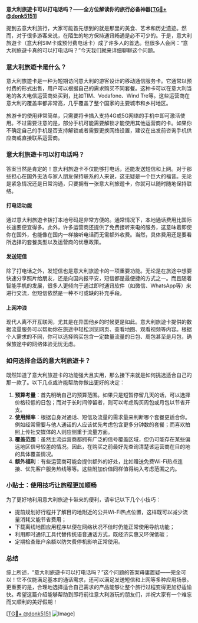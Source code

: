 **意大利旅遊卡可以打电话吗？——全方位解读你的旅行必备神器[[TG💪+ @donk5151](https://t.me/s/donk5151)]**

提到去意大利旅行，大家可能首先想到的就是那里的美食、艺术和历史遗迹。然而，对于很多游客来说，在陌生的地方保持通讯畅通是必不可少的。于是，意大利旅遊卡（意大利SIM卡或预付费电话卡）成了许多人的首选。但很多人会问：“意大利旅遊卡真的可以打电话吗？”今天我们就来详细聊聊这个问题。

### 意大利旅遊卡是什么？

意大利旅遊卡是一种为短期访问意大利的游客设计的移动通信服务卡。它通常以预付费的形式出售，用户可以根据自己的需求购买不同套餐。这种卡可以在意大利当地的各大电信运营商处买到，比如TIM、Vodafone、Wind Tre等。这些运营商在意大利的覆盖率都非常高，几乎覆盖了整个国家的主要城市和乡村地区。

旅游卡的使用非常简单，只需要将卡插入支持4G或5G网络的手机中即可激活使用。不过需要注意的是，部分手机可能需要解锁才能使用其他运营商的卡。如果你不确定自己的手机是否支持解锁或者需要更换网络设置，建议在出发前咨询手机供应商或直接联系运营商。

### 意大利旅遊卡可以打电话吗？

答案当然是肯定的！意大利旅遊卡不仅能够打电话，还能发送短信和上网。对于那些担心在国外无法与家人朋友保持联系的人来说，这无疑是一个巨大的福音。无论是紧急情况还是日常沟通，只要拥有一张意大利旅遊卡，你就可以随时随地保持联络。

#### 打电话功能

通过意大利旅遊卡拨打本地号码是非常方便的。通常情况下，本地通话费用比国际长途要便宜得多。此外，许多运营商还提供了免费接听来电的服务，这意味着即使你在国外，也能像在国内一样接听电话而无需额外收费。当然，具体费用还是要看所选择的套餐类型以及运营商的优惠政策。

#### 发送短信

除了打电话之外，发短信也是意大利旅遊卡的一项重要功能。无论是在旅途中想要快速分享照片给朋友，还是向国内报平安，短信都是最便捷的方式之一。而且随着智能手机的发展，很多人更倾向于通过即时通讯软件（如微信、WhatsApp等）来进行交流，但短信依然是一种不可或缺的补充手段。

#### 上网冲浪

现代人离不开互联网，尤其是在异国他乡的时候更是如此。意大利旅遊卡提供的数据流量服务可以帮助你在旅途中轻松浏览网页、查看地图、观看视频等内容。根据个人需求的不同，你可以选择购买包含一定数量流量的日包、周包甚至是月包，确保旅途中的网络体验无忧无虑。

### 如何选择合适的意大利旅遊卡？

既然知道了意大利旅遊卡的功能强大且实用，那么接下来就是如何挑选适合自己的那一款了。以下几点或许能帮助你做出更好的决定：

1. **预算考量**：首先明确自己的预算范围。如果只是短暂停留几天的话，可以选择价格较低的日包；而对于长时间停留者，则可以考虑购买周包或月包以节省开支。
2. **使用频率**：根据自身对通话、短信及流量的需求量来判断哪个套餐更适合你。例如经常需要与他人通话的人应该优先考虑包含更多分钟数的套餐；而喜欢拍照上传社交媒体的人则应侧重于流量方面。
3. **覆盖范围**：虽然主流运营商都拥有广泛的信号覆盖区域，但仍可能存在某些偏远地区信号较差的情况。因此，在购买之前最好先查询清楚该运营商在目的地的具体覆盖情况。
4. **额外福利**：有些运营商可能会提供额外的好处，比如赠送免费Wi-Fi热点连接、优先客户服务热线等等。这些附加价值同样值得纳入考虑范围之内。

### 小贴士：使用技巧让旅程更加顺畅

为了更好地利用意大利旅遊卡带来的便利，请牢记以下几个小技巧：
- 提前规划好行程并了解目的地附近的公共Wi-Fi热点位置，这样既可以减少流量消耗又能节省费用；
- 下载离线地图应用程序以便在网络状况不佳时仍能正常使用导航功能；
- 利用即时通讯工具代替传统语音通话方式，既经济实惠又环保低碳；
- 定期检查账户余额以防欠费停机影响正常使用。

### 总结

综上所述，“意大利旅遊卡可以打电话吗？”这个问题的答案毋庸置疑——完全可以！它不仅能满足基本的通话需求，还可以满足发送短信和上网等多种应用场景。更重要的是，合理地选择适合自己需求的产品能够让整个旅行过程变得更加舒适愉快。希望这篇介绍能够帮助到即将前往意大利游玩的朋友们，并祝大家有一个难忘而又顺利的美好假期！

[[TG💪+ @donk5151](https://t.me/s/donk5151) ![Image](https://i.postimg.cc/rwNCRYN7/Snipaste-2025-04-30-17-27-05.png)]